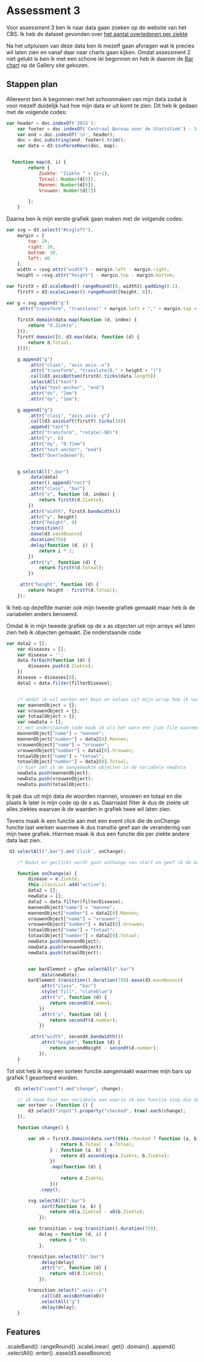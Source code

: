 # Assessment 3 
Voor assessment 3 ben ik naar data gaan zoeken op de website van het CBS. Ik heb de dataset gevonden over [het aantal overledenen per ziekte](http://statline.cbs.nl/Statweb/publication/?DM=SLNL&PA=7052_95&D1=0-1,7,34,42,49,63,71,79&D2=a&D3=0&D4=65&HDR=T&STB=G1,G3,G2&VW=T)

Na het uitpluisen van deze data ben ik mezelf gaan afvragen wat ik precies wil laten zien en vanaf daar naar charts gaan kijken. Omdat assessment 2 niet gelukt is ben ik met een schone lei begonnen en heb ik daarom de [Bar chart](https://bl.ocks.org/mbostock/3885304) op de Gallery site gekozen.

## Stappen plan

Allereerst ben ik begonnen met het schoonmaken van mijn data zodat ik voor mezelf duidelijk had hoe mijn data er uit komt te zien.
Dit heb ik gedaan met de volgende codes:

```js
var header = doc.indexOf('2015');
    var footer = doc.indexOf('Centraal Bureau voor de Statistiek') - 3;
    var end = doc.indexOf('\n', header);
    doc = doc.substring(end, footer).trim();
    var data = d3.csvParseRows(doc, map);


  function map(d, i) {
        return {
            Ziekte: "Ziekte " + (i+1),
            Totaal: Number(d[5]),
            Mannen: Number(d[6]),
            Vrouwen: Number(d[7])

        };
    }
```    
Daarna ben ik mijn eerste grafiek gaan maken met de volgende codes:

```js 
var svg = d3.select("#svgleft"),
    margin = {
        top: 20,
        right: 20,
        bottom: 30,
        left: 40
    },
    width = +svg.attr("width") - margin.left - margin.right,
    height = +svg.attr("height") - margin.top - margin.bottom;

var firstX = d3.scaleBand().rangeRound([0, width]).padding(0.1),
    firstY = d3.scaleLinear().rangeRound([height, 0]);

var g = svg.append("g")
    .attr("transform", "translate(" + margin.left + "," + margin.top + ")");
    
    firstX.domain(data.map(function (d, index) {
        return "d.Ziekte";
    }));
    firstY.domain([0, d3.max(data, function (d) {
        return d.Totaal;
    })]);

    g.append("g")
        .attr("class", "axis axis--x")
        .attr("transform", "translate(0," + height + ")")
        .call(d3.axisBottom(firstX).ticks(data.length))
        .selectAll("text")
        .style("text-anchor", "end")
        .attr("dx", "2em")
        .attr("dy", "1em");

    g.append("g")
        .attr("class", "axis axis--y")
        .call(d3.axisLeft(firstY).ticks(10))
        .append("text")
        .attr("transform", "rotate(-90)")
        .attr("y", 6)
        .attr("dy", "0.71em")
        .attr("text-anchor", "end")
        .text("Overledenen");


    g.selectAll(".bar")
        .data(data)
        .enter().append("rect")
        .attr("class", "bar")
        .attr("x", function (d, index) {
            return firstX(d.Ziekte);
        })
        .attr("width", firstX.bandwidth())
        .attr("y", height)
        .attr("height", 0)
        .transition()
        .ease(d3.easeBounce)
        .duration(750)
        .delay(function (d, i) {
            return i * 1;
        })
        .attr("y", function (d) {
            return firstY(d.Totaal);
        })

    .attr("height", function (d) {
        return height - firstY(d.Totaal);
    });
```
Ik heb op dezelfde manier ook mijn tweede grafiek gemaakt maar heb ik de variabelen anders benoemd. 

Omdat ik in mijn tweede grafiek op de x as objecten uit mijn arrays wil laten zien heb ik objecten gemaakt. Zie onderstaande code

```js
var data2 = [];
    var diseases = [];
    var disease = '';
    data.forEach(function (d) {
        diseases.push(d.Ziekte);
    })
    disease = diseases[0];
    data2 = data.filter(filterDisease);


    /* omdat ik wil werken met keys en values uit mijn array heb ik voor mannen, vrouwen en totaal een variabele gemaakt die ik een object geef.*/
    var mannenObject = {};
    var vrouwenObject = {};
    var totaalObject = {};
    var newData = [];
    // met onderstaande code maak ik als het ware een json file waarmee ik een naam geef aan mannen vrouwen en totaal en hun bijbehorende data pak en dat in het object zet. 
    mannenObject["name"] = "mannen";
    mannenObject["number"] = data2[0].Mannen;
    vrouwenObject["name"] = "vrouwen";
    vrouwenObject["number"] = data2[0].Vrouwen;
    totaalObject["name"] = "totaal";
    totaalObject["number"] = data2[0].Totaal;
    // hier zet ik de aangemaakte objecten in de variabele newData
    newData.push(mannenObject);
    newData.push(vrouwenObject);
    newData.push(totaalObject);
```
Ik pak dus uit mijn data de woorden mannen, vrouwen en totaal en die plaats ik later in mijn code op de x as. Daarnaast filter ik dus de ziekte uit alles ziektes waarvan ik de waarden in grafiek twee wil laten zien.

Tevens maak ik een functie aan met een event click die de onChange functie laat werken waarmee ik dus transitie geef aan de verandering van mijn twee grafiek. Hiermee maak ik dus een functie die per ziekte andere data laat zien.

```js
 d3.selectAll(".bar").on('click', onChange);

    /* Nadat er geclickt wordt gaat onChange van start en geef ik de bar chart die aangeklikt is een class mee van active en laat ik dus per geklikte bar de objecten zien met de bijbehorende number */

    function onChange(e) {
        disease = e.Ziekte;
        this.classList.add("active");
        data2 = [];
        newData = [];
        data2 = data.filter(filterDisease);
        mannenObject["name"] = "mannen";
        mannenObject["number"] = data2[0].Mannen;
        vrouwenObject["name"] = "vrouwen";
        vrouwenObject["number"] = data2[0].Vrouwen;
        totaalObject["name"] = "totaal";
        totaalObject["number"] = data2[0].Totaal;
        newData.push(mannenObject);
        newData.push(vrouwenObject);
        newData.push(totaalObject);


        var barElement = gTwo.selectAll(".bar")
            .data(newData);
        barElement.transition().duration(750).ease(d3.easeBounce)
            .attr("class", "bar")
            .style("fill", "slateblue")
            .attr("x", function (d) {
                return secondX(d.name);
            })
            .attr("y", function (d) {
                return secondY(d.number);
            })

        .attr("width", secondX.bandwidth())
            .attr("height", function (d) {
                return secondHeight - secondY(d.number);
            });
    }
```

Tot slot heb ik nog een sorteer functie aangemaakt waarmee mijn bars op grafiek 1 gesorteerd worden.

```js
   d3.select("input").on("change", change);

    // ik maak hier een variabele aan waarin ik een functie stop die de functie change in werk laat gaan als het input element in de HTML gecheckt wordt
    var sorteer = (function () {
        d3.select("input").property("checked", true).each(change);
    });

    function change() {

        var x0 = firstX.domain(data.sort(this.checked ? function (a, b) {
                    return b.Totaal - a.Totaal;
                } : function (a, b) {
                    return d3.ascending(a.Ziekte, b.Ziekte);
                })
                .map(function (d) {
           
                    return d.Ziekte;
                }))
            .copy();

        svg.selectAll(".bar")
            .sort(function (a, b) {
                return x0(a.Ziekte) - x0(b.Ziekte);
            });

        var transition = svg.transition().duration(750),
            delay = function (d, i) {
                return i * 50;
            };

        transition.selectAll(".bar")
            .delay(delay)
            .attr("x", function (d) {
                return x0(d.Ziekte);
            });

        transition.select(".axis--x")
            .call(d3.axisBottom(x0))
            .selectAll("g")
            .delay(delay);
    }

```

## Features

.scaleBand()
.rangeRound()
.scaleLinear(
.get()
.domain()
.append()
.selectAll()
.enter()
.ease(d3.easeBounce)

